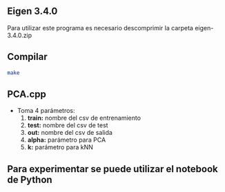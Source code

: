 ## Eigen 3.4.0
Para utilizar este programa es necesario descomprimir la carpeta eigen-3.4.0.zip

## Compilar 

```bash
make
```

## PCA.cpp

- Toma 4 parámetros:
  1. **train:** nombre del csv de entrenamiento
  2. **test:** nombre del csv de test
  3. **out:** nombre del csv de salida
  4. **alpha:** parámetro para PCA
  5. **k:** parámetro para kNN

## Para experimentar se puede utilizar el notebook de Python 
